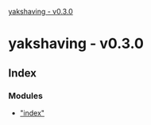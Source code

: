 [yakshaving - v0.3.0](README.md)

# yakshaving - v0.3.0

## Index

### Modules

- ["index"](modules/_index_.md)
